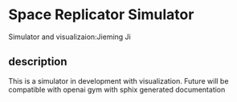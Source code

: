 # Space Replicator Simulator

Simulator and visualizaion:Jieming Ji

## description
This is a simulator in development with visualization.
Future will be compatible with openai gym with sphix generated documentation
